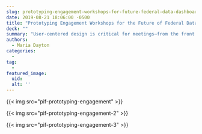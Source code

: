 ```yaml
---
slug: prototyping-engagement-workshops-for-future-federal-data-dashboards-storytelling
date: 2019-08-21 18:06:00 -0500
title: "Prototyping Engagement Workshops for the Future of Federal Data, Dashboards, and Storytelling"
deck: ""
summary: "User-centered design is critical for meetings—from the front lines to C-suite&#46; How might we host more hands-on learning sessions and experience exchanges to improve and customize the way the federal workforce communicates to diverse stakeholders&#63;"
authors:
  - Maria Dayton
categories:
  -
tag:
  -
featured_image:
  uid:
  alt: ''
---
```



{{< img src="pif-prototyping-engagement" >}}

{{< img src="pif-prototyping-engagement-2" >}}

{{< img src="pif-prototyping-engagement-3" >}}
